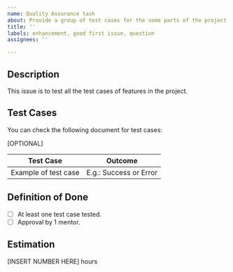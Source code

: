 ```yaml
---
name: Quality Assurance task
about: Provide a group of test cases for the some parts of the project.
title: ''
labels: enhancement, good first issue, question
assignees: ''

---
```


## Description
This issue is to test all the test cases of features in the project.

## Test Cases
You can check the following document for test cases: 

[OPTIONAL] 

| Test Case     | Outcome |
| ------------- | ------------- |
| Example of test case | E.g.: Success or Error|

## Definition of Done
- [ ] At least one test case tested.
- [ ] Approval by 1 mentor.

## Estimation
[INSERT NUMBER HERE] hours
